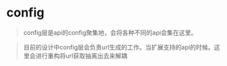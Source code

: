 # config

> config层是api的config聚集地，会将各种不同的api会集在这里。

> 目前的设计中config层会负责url生成的工作。当扩展支持的api的时候。这里会进行重构将url获取抽离出去来解耦